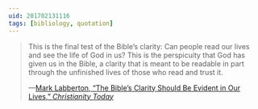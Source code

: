```yaml
---
uid: 201702131116
tags: [bibliology, quotation]
---
```


> This is the final test of the Bible’s clarity: Can people read our lives and see the life of God in us? This is the perspicuity that God has given us in the Bible, a clarity that is meant to be readable in part through the unfinished lives of those who read and trust it.
> 
> —[Mark Labberton, “The Bible’s Clarity Should Be Evident in Our Lives,” *Christianity Today*](http://www.christianitytoday.com/ct/2017/january-february/more-than-plain-reading.html)

